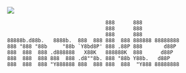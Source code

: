 [<img src="https://img.shields.io/badge/linkedin-%230077B5.svg?&style=for-the-badge&logo=linkedin&logoColor=white" />](https://www.linkedin.com/in/maxktz/)
```
                                888      888            
                                888      888            
                                888      888            
88888b.d88b.   8888b.  888  888 888  888 888888 88888888
888 "888 "88b     "88b `Y8bd8P' 888 .88P 888       d88P 
888  888  888 .d888888   X88K   888888K  888      d88P  
888  888  888 888  888 .d8""8b. 888 "88b Y88b.   d88P   
888  888  888 "Y888888 888  888 888  888  "Y888 88888888
```
